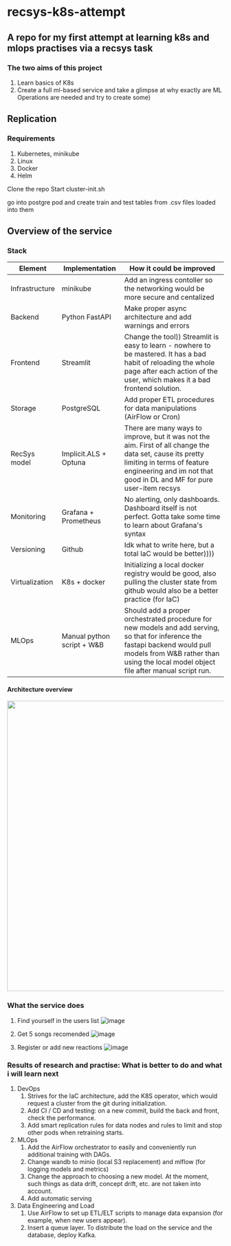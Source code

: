 # recsys-k8s-attempt
## A repo for my first attempt at learning k8s and mlops practises via a recsys task


### The two aims of this project
1. Learn basics of K8s
2. Create a full ml-based service and take a glimpse at why exactly are ML Operations are needed and try to create some)

## Replication
### Requirements
1. Kubernetes, minikube
2. Linux
3. Docker
4. Helm
   
Clone the repo
Start cluster-init.sh

go into postgre pod and create train and test tables from .csv files loaded into them

## Overview of the service
### Stack
| Element | Implementation | How it could be improved |
| ------- | -------------- | --------------- |
| Infrastructure | minikube | Add an ingress contoller so the networking would be more secure and centalized |
| Backend | Python FastAPI | Make proper async architecture and add warnings and errors |
| Frontend | Streamlit | Change the tool)) Streamlit is easy to learn - nowhere to be mastered. It has a bad habit of reloading the whole page after each action of the user, which makes it a bad frontend solution. |
| Storage | PostgreSQL | Add proper ETL procedures for data manipulations (AirFlow or Cron) |
| RecSys model | Implicit.ALS + Optuna | There are many ways to improve, but it was not the aim. First of all change the data set, cause its pretty limiting in terms of feature engineering and im not that good in DL and MF for pure user-item recsys |  
| Monitoring | Grafana + Prometheus | No alerting, only dashboards. Dashboard itself is not perfect. Gotta take some time to learn about Grafana's syntax |
| Versioning | Github | Idk what to write here, but a total IaC would be better)))) |
| Virtualization | K8s + docker | Initializing a local docker registry would be good, also pulling the cluster state from github would also be a better practice (for IaC) |
| MLOps | Manual python script + W&B | Should add a proper orchestrated procedure for new models and add serving, so that for inference the fastapi backend would pull models from W&B rather than using the local model object file after manual script run. |

#### Architecture overview
<img src="https://github.com/orson88/recsys-k8s-attempt/assets/62896830/64a9c291-0655-4321-8a51-8f3ea6326f97)https://github.com/orson88/recsys-k8s-attempt/assets/62896830/64a9c291-0655-4321-8a51-8f3ea6326f97" width="800" height="675">

### What the service does
1) Find yourself in the users list
![image](https://github.com/orson88/recsys-k8s-attempt/assets/62896830/cf3cf82c-4440-4712-a1f7-26fdbe5291dd)

2) Get 5 songs recomended
![image](https://github.com/orson88/recsys-k8s-attempt/assets/62896830/afa5332f-81a5-4133-ad02-162fe0b15e4e)

3) Register or add new reactions
![image](https://github.com/orson88/recsys-k8s-attempt/assets/62896830/fa6c5231-aa39-4baa-8d59-68d936a0b72f)


### Results of research and practise: What is better to do and what i will learn next
1. DevOps
   1. Strives for the IaC architecture, add the K8S operator, which would request a cluster from the git during initialization.
   2. Add CI / CD and testing: on a new commit, build the back and front, check the performance.
   3. Add smart replication rules for data nodes and rules to limit and stop other pods when retraining starts.
2. MLOps
   1. Add the AirFlow orchestrator to easily and conveniently run additional training with DAGs.
   2. Change wandb to minio (local S3 replacement) and mlflow (for logging models and metrics)
   3. Change the approach to choosing a new model. At the moment, such things as data drift, concept drift, etc. are not taken into account.
   4. Add automatic serving
3. Data Engineering and Load
   1. Use AirFlow to set up ETL/ELT scripts to manage data expansion (for example, when new users appear).
   2. Insert a queue layer. To distribute the load on the service and the database, deploy Kafka.
